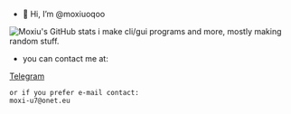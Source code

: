 - 👋 Hi, I’m @moxiuoqoo

![Moxiu's GitHub stats](https://github-readme-stats.vercel.app/api?username=moxiuoqoo&show_icons=true)
i make cli/gui programs and more, mostly making random stuff.

- you can contact me at: 

[Telegram](https://telegram.me/moxiu333)
```
or if you prefer e-mail contact:
moxi-u7@onet.eu
```
